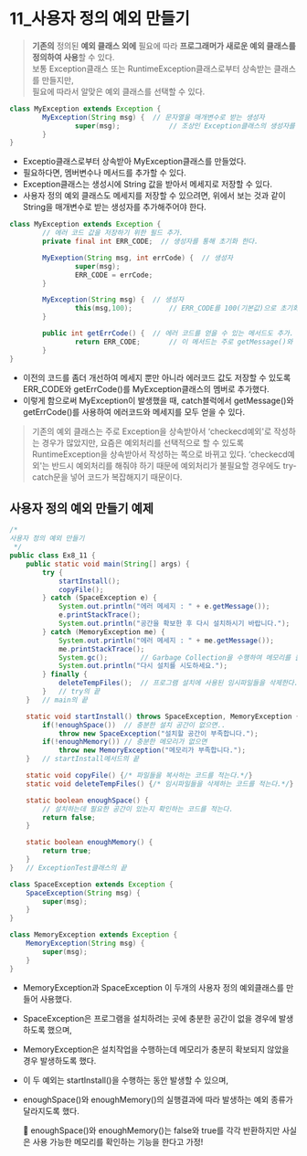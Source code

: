 # 11_사용자 정의 예외 만들기
> **기존의** 정의된 **예외 클래스 외에** 필요에 따라 **프로그래머가 새로운 예외 클래스를 정의하여 사용**할 수 있다.  
보통 Exception클래스 또는 RuntimeException클래스로부터 상속받는 클래스를 만들지만,  
필요에 따라서 알맞은 예외 클래스를 선택할 수 있다.
> 

```java
class MyException extends Exception {
		MyException(String msg) {  // 문자열을 매개변수로 받는 생성자
				super(msg);            // 조상인 Exception클래스의 생성자를 호출한다.
		}
}
```

- Exceptio클래스로부터 상속받아 MyException클래스를 만들었다.
- 필요하다면, 멤버변수나 메서드를 추가할 수 있다.
- Exception클래스는 생성시에 String 값을 받아서 메세지로 저장할 수 있다.
- 사용자 정의 예외 클래스도 메세지를 저장할 수 있으려면, 위에서 보는 것과 같이 String을 매개변수로 받는 생성자를 추가해주어야 한다.

```java
class MyException extends Exception {
		// 에러 코드 값을 저장하기 위한 필드 추가.
		private final int ERR_CODE;  // 생성자를 통해 초기화 한다.

		MyExeption(String msg, int errCode) {  // 생성자
				super(msg);
				ERR_CODE = errCode;
		}

		MyException(String msg) {  // 생성자
				this(msg,100);         // ERR_CODE를 100(기본값)으로 초기화.
		}

		public int getErrCode() {  // 에러 코드를 얻을 수 있는 메서드도 추가.
				return ERR_CODE;       // 이 메서드는 주로 getMessage()와 함께 사용.
		}
}
```

- 이전의 코드를 좀더 개선하여 메세지 뿐만 아니라 에러코드 값도 저장할 수 있도록 ERR_CODE와 getErrCode()를 MyException클래스의 멤버로 추가했다.
- 이렇게 함으로써 MyException이 발생했을 때, catch블럭에서 getMessage()와 getErrCode()를 사용하여 에러코드와 메세지를 모두 얻을 수 있다.

> 기존의 예외 클래스는 주로 Exception을 상속받아서 ‘checkecd예외'로 작성하는 경우가 많았지만,
요즘은 예외처리를 선택적으로 할 수 있도록 RuntimeException을 상속받아서 작성하는 쪽으로 바뀌고 있다.
‘checkecd예외'는 반드시 예외처리를 해줘야 하기 때문에 예외처리가 불필요할 경우에도 try-catch문을 넣어 코드가 복잡해지기 때문이다.
> 

## 사용자 정의 예외 만들기 예제

```java
/*
사용자 정의 예외 만들기
 */
public class Ex8_11 {
    public static void main(String[] args) {
        try {
            startInstall();
            copyFile();
        } catch (SpaceException e) {
            System.out.println("에러 메세지 : " + e.getMessage());
            e.printStackTrace();
            System.out.println("공간을 확보한 후 다시 설치하시기 바랍니다.");
        } catch (MemoryException me) {
            System.out.println("에러 메세지 : " + me.getMessage());
            me.printStackTrace();
            System.gc();        // Garbage Collection을 수행하여 메모리를 늘려준다.
            System.out.println("다시 설치를 시도하세요.");
        } finally {
            deleteTempFiles();  // 프로그램 설치에 사용된 임시파일들을 삭제한다.
        }   // try의 끝
    }   // main의 끝

    static void startInstall() throws SpaceException, MemoryException {
        if(!enoughSpace())  // 충분한 설치 공간이 없으면..
            throw new SpaceException("설치할 공간이 부족합니다.");
        if(!enoughMemory()) // 충분한 메모리가 없으면
            throw new MemoryException("메모리가 부족합니다.");
    }   // startInstall메서드의 끝

    static void copyFile() {/* 파일들을 복사하는 코드를 적는다.*/}
    static void deleteTempFiles() {/* 임시파일들을 삭제하는 코드를 적는다.*/}

    static boolean enoughSpace() {
        // 설치하는데 필요한 공간이 있는지 확인하는 코드를 적는다.
        return false;
    }

    static boolean enoughMemory() {
        return true;
    }
}   // ExceptionTest클래스의 끝

class SpaceException extends Exception {
    SpaceException(String msg) {
        super(msg);
    }
}

class MemoryException extends Exception {
    MemoryException(String msg) {
        super(msg);
    }
}
```

- MemoryException과 SpaceException 이 두개의 사용자 정의 예외클래스를 만들어 사용했다.
- SpaceException은 프로그램을 설치하려는 곳에 충분한 공간이 없을 경우에 발생하도록 했으며,
- MemoryException은 설치작업을 수행하는데 메모리가 충분히 확보되지 않았을 경우 발생하도록 했다.
- 이 두 예외는 startInstall()을 수행하는 동안 발생할 수 있으며,
- enoughSpace()와 enoughMemory()의 실행결과에 따라 발생하는 예외 종류가 달라지도록 했다.
    
    💢 enoughSpace()와 enoughMemory()는 false와 true를 각각 반환하지만 사실은 사용 가능한 메모리를 확인하는 기능을 한다고 가정!
